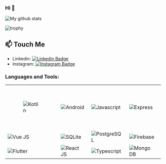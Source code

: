 ### Hi  👋

![My github stats](https://github-readme-stats.vercel.app/api?username=nfadhil13)

![trophy](https://github-profile-trophy.vercel.app/?username=nfadhil13&theme=onedark&margin-w=15&&title=MultiLanguage,Commit,Followers,Repositories)


## 📫 Touch Me
- Linkedin: 
[![Linkedin Badge](https://img.shields.io/badge/-M%20Naufal%20F%20-blue?logo=Linkedin&logoColor=white&link=https://www.linkedin.com/in/naufal-fadhil-6a15171b4/)](https://www.linkedin.com/in/naufal-fadhil-6a15171b4/)
- Instagram: [![Instagram Badge](https://img.shields.io/badge/-nfadhil13-E4405F?logo=instagram&logoColor=white&link=https://instagram.com/palpadil/)](https://instagram.com/palpadil/)



### Languages and Tools:
|   |   |   |   |
|---|---|---|---|
| <img align="left" alt="Kotlin" style="margin:50px;"  src="https://img.shields.io/badge/Android-3DDC84?style=for-the-badge&logo=android&logoColor=white"/>  |    <img align="left" alt="Android"   src="https://img.shields.io/badge/Kotlin-0095D5?&style=for-the-badge&logo=kotlin&logoColor=white"/> |  <img align="left" alt="Javascript" src="https://img.shields.io/badge/JavaScript-323330?style=for-the-badge&logo=javascript&logoColor=F7DF1E"/>   |   <img align="left" alt="Express"   src="https://img.shields.io/badge/Express.js-000000?style=for-the-badge&logo=express&logoColor=white"/>  |
|   <img align="left" alt="Vue JS"  src="https://img.shields.io/badge/Vue.js-35495E?style=for-the-badge&logo=vue-dot-js&logoColor=4FC08D"/>  |    <img align="left" alt="SQLite"   src="https://img.shields.io/badge/SQLite-07405E?style=for-the-badge&logo=sqlite&logoColor=white"/> |  <img align="left" alt="PostgreSQL"  src="https://img.shields.io/badge/PostgreSQL-316192?style=for-the-badge&logo=postgresql&logoColor=white"/>   |   <img align="left" alt="Firebase"  src="https://img.shields.io/badge/firebase-ffca28?style=for-the-badge&logo=firebase&logoColor=black"/>  |
| <img align="left" alt="Flutter"  src="https://img.shields.io/badge/Flutter-02569B?style=for-the-badge&logo=flutter&logoColor=white"/>|<img align="left" alt="React JS"  src="https://img.shields.io/badge/React-20232A?style=for-the-badge&logo=react&logoColor=61DAFB"/>|<img align="left" alt="Typescript"  src="https://img.shields.io/badge/TypeScript-007ACC?style=for-the-badge&logo=typescript&logoColor=white"/>|<img align="left" alt="Mongo DB"  src="https://img.shields.io/badge/MongoDB-4EA94B?style=for-the-badge&logo=mongodb&logoColor=white"/>|
  











